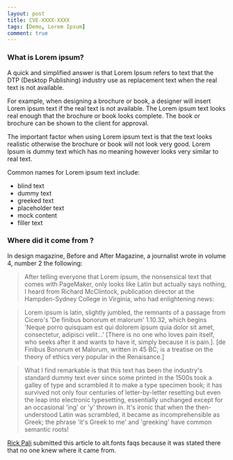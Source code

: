 ```yaml
---
layout: post
title: CVE-XXXX-XXXX 
tags: [Demo, Lorem Ipsum]
comment: true
---
```


### What is Lorem ipsum?

A quick and simplified answer is that Lorem Ipsum refers to text that the DTP (Desktop Publishing) industry use as replacement text when the real text is not available.

For example, when designing a brochure or book, a designer will insert Lorem ipsum text if the real text is not available. The Lorem ipsum text looks real enough that the brochure or book looks complete. The book or brochure can be shown to the client for approval.

The important factor when using Lorem ipsum text is that the text looks realistic otherwise the brochure or book will not look very good. Lorem Ipsum is dummy text which has no meaning however looks very similar to real text.

Common names for Lorem ipsum text include:

- blind text
- dummy text
- greeked text
- placeholder text
- mock content
- filler text

### Where did it come from ?

In design magazine, Before and After Magazine, a journalist wrote in volume 4, number 2 the following:

> After telling everyone that Lorem ipsum, the nonsensical text that comes with PageMaker, only looks like Latin but actually says nothing, I heard from Richard McClintock, publication director at the Hampden-Sydney College in Virginia, who had enlightening news:

> Lorem ipsum is latin, slightly jumbled, the remnants of a passage from Cicero's 'De finibus bonorum et malorum' 1.10.32, which begins 'Neque porro quisquam est qui dolorem ipsum quia dolor sit amet, consectetur, adipisci velit...' [There is no one who loves pain itself, who seeks after it and wants to have it, simply because it is pain.]. [de Finibus Bonorum et Malorum, written in 45 BC, is a treatise on the theory of ethics very popular in the Renaisance.]

> What I find remarkable is that this text has been the industry's standard dummy text ever since some printed in the 1500s took a galley of type and scrambled it to make a type specimen book; it has survived not only four centuries of letter-by-letter resetting but even the leap into electronic typesetting, essentially unchanged except for an occasional 'ing' or 'y' thrown in. It's ironic that when the then-understood Latin was scrambled, it became as incomprehensible as Greek; the phrase 'it's Greek to me' and 'greeking' have common semantic roots!

[Rick Pali](http://www.alienshore.com/seeking/) submitted this article to alt.fonts faqs because it was stated there that no one knew where it came from.

